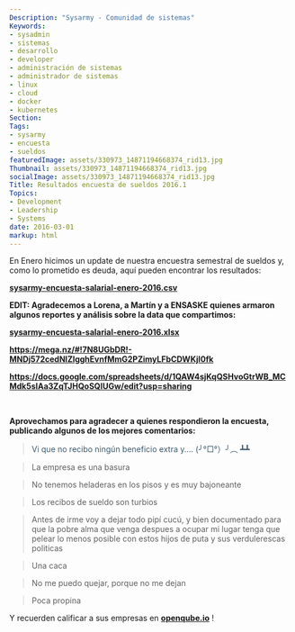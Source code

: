 ```yaml
---
Description: "Sysarmy - Comunidad de sistemas"
Keywords:
- sysadmin 
- sistemas
- desarrollo
- developer
- administración de sistemas
- administrador de sistemas
- linux
- cloud
- docker
- kubernetes
Section: 
Tags:
- sysarmy
- encuesta
- sueldos
featuredImage: assets/330973_14871194668374_rid13.jpg
Thumbnail: assets/330973_14871194668374_rid13.jpg
socialImage: assets/330973_14871194668374_rid13.jpg
Title: Resultados encuesta de sueldos 2016.1
Topics:
- Development
- Leadership
- Systems
date: 2016-03-01
markup: html
---
```


<p>En Enero hicimos un update de nuestra encuestra semestral de sueldos y, como lo prometido es deuda, aquí pueden encontrar los resultados:</p>
<p><strong><a href="https://drive.google.com/open?id=0B7UapTwn9AahLTJmSE5zOUQ0aGc" rel="">sysarmy-encuesta-salarial-enero-2016.csv</a></strong></p>
<p><strong>EDIT: Agradecemos a Lorena, a Martín y a <b class="fn">ENSASKE</b> quienes armaron algunos reportes y análisis sobre la data que compartimos</strong><strong>:</strong></p>
<p><strong><a title="sysarmy-encuesta-salarial-enero-2016" href="{{.Site.BaseURL}}/assets/sysarmy-encuesta-salarial-enero-2016.xlsx">sysarmy-encuesta-salarial-enero-2016.xlsx</a></strong></p>
<p><strong><a href="https://mega.nz/#!7N8UGbDR!-MNDj572cedNlZIgghEvnfMmG2PZimyLFbCDWKjI0fk" target="_blank" rel="noopener">https://mega.nz/#!7N8UGbDR!-MNDj572cedNlZIgghEvnfMmG2PZimyLFbCDWKjI0fk</a></strong></p>
<p><strong><a href="https://docs.google.com/spreadsheets/d/1QAW4sjKqQSHvoGtrWB_MCMdk5sIAa3ZqTJHQoSQIUGw/edit?usp=sharing" target="_blank" rel="noopener">https://docs.google.com/spreadsheets/d/1QAW4sjKqQSHvoGtrWB_MCMdk5sIAa3ZqTJHQoSQIUGw/edit?usp=sharing</a></strong></p>
<p>&nbsp;</p>
<p><strong>Aprovechamos para agradecer a quienes respondieron la encuesta, publicando algunos de los mejores comentarios:</strong></p>
<blockquote><p><span style="background-color:#ffffff;color:#3d596d;">Vi que no recibo ningún beneficio extra y.... (╯°□°）╯︵ ┻┻</span></p></blockquote>
<blockquote><p>La empresa es una basura</p></blockquote>
<blockquote><p>No tenemos heladeras en los pisos y es muy bajoneante</p></blockquote>
<blockquote><p>Los recibos de sueldo son turbios</p></blockquote>
<blockquote><p>Antes de irme voy a dejar todo pipí cucú, y bien documentado para que la pobre alma que venga despues a ocupar mi lugar tenga que pelear lo menos posible con estos hijos de puta y sus verdulerescas politicas</p></blockquote>
<blockquote><p>Una caca</p></blockquote>
<blockquote><p>No me puedo quejar, porque no me dejan</p></blockquote>
<blockquote><p>Poca propina</p></blockquote>
<p>Y recuerden calificar a sus empresas en <strong><a href="http://openqube.io">openqube.io</a></strong> !</p>
